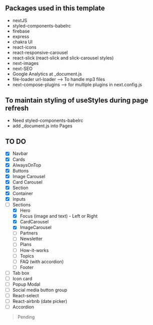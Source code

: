 ## Packages used in this template

- nextJS
- styled-components-babelrc
- firebase
- express
- chakra UI
- react-icons
- react-responsive-carousel
- react-slick (react-slick and slick-carousel styles)
- next-images
- next-SEO
- Google Analytics at \_document.js
- file-loader url-loader --> To handle mp3 files
- next-compose-plugins --> for multiple plugins in next.config.js

## To maintain styling of useStyles during page refresh

- Need styled-components-babelrc
- add \_document.js into Pages

## TO DO

- [x] Navbar
- [x] Cards
- [x] AlwaysOnTop
- [x] Buttons
- [x] Image Carousel
- [x] Card Carousel
- [x] Section
- [x] Container
- [x] Inputs
- [ ] Sections
  - [x] Hero
  - [x] Focus (image and text) - Left or Right
  - [x] CardCarousel
  - [x] ImageCarousel
  - [ ] Partners
  - [ ] Newsletter
  - [ ] Plans
  - [ ] How-it-works
  - [ ] Topics
  - [ ] FAQ (with accordion)
  - [ ] Footer
- [ ] Tab box
- [ ] Icon card
- [ ] Popup Modal
- [ ] Social media button group
- [ ] React-select
- [ ] React-airbnb (date picker)
- [ ] Accordion

> Pending
